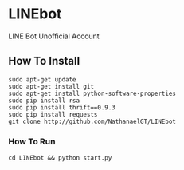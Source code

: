 # LINEbot
LINE Bot Unofficial Account

## How To Install
```
sudo apt-get update
sudo apt-get install git
sudo apt-get install python-software-properties
sudo pip install rsa
sudo pip install thrift==0.9.3
sudo pip install requests
git clone http://github.com/NathanaelGT/LINEbot
```
### How To Run
```
cd LINEbot && python start.py
```
